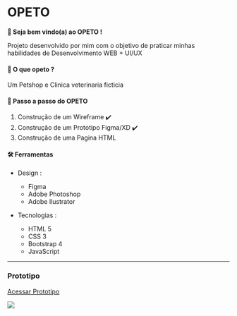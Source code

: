 # OPETO 

**🐶 Seja bem vindo(a) ao OPETO  !**

Projeto desenvolvido por mim com o objetivo de praticar minhas habilidades de Desenvolvimento WEB + UI/UX

#### 🐾 O que opeto ?
Um Petshop e Clinica veterinaria ficticia 


#### 📝 Passo a passo do OPETO
  1. Construção de um Wireframe ✔️
  2. Construção de um Prototipo Figma/XD ✔️
  3. Construção de uma Pagina HTML


#### 🛠️ Ferramentas 
- Design :
    - Figma
    - Adobe Photoshop
    - Adobe Ilustrator

- Tecnologias :
    - HTML 5
    - CSS 3
    - Bootstrap 4
    - JavaScript


____

### Prototipo


<a href="https://www.figma.com/proto/H1TynhybTkVdPSO40p6rQU/OPETO-Project?page-id=0%3A1&node-id=1%3A4&viewport=467%2C591%2C1&scaling=scale-down"> Acessar Prototipo


![](.../img/mockup02.png)
</a>
